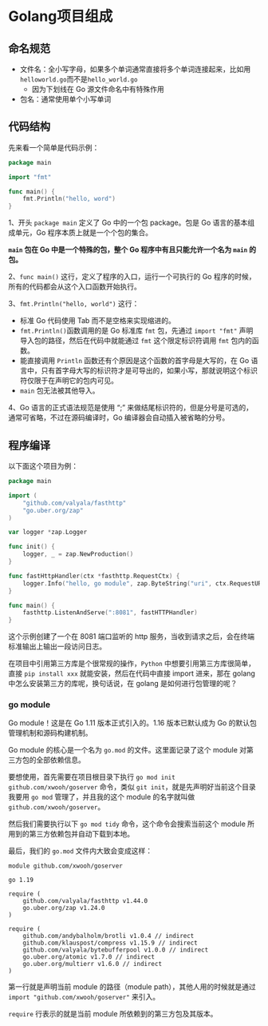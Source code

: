 # Golang项目组成

## 命名规范

-   文件名：全小写字母，如果多个单词通常直接将多个单词连接起来，比如用`helloworld.go`而不是`hello_world.go`
    -   因为下划线在 Go 源文件命名中有特殊作用
-   包名：通常使用单个小写单词



## 代码结构

先来看一个简单是代码示例：

```go
package main

import "fmt"

func main() {
    fmt.Println("hello, word")
}
```

1、开头 `package main` 定义了 Go 中的一个包 package。包是 Go 语言的基本组成单元，Go 程序本质上就是一个个包的集合。

**`main` 包在 Go 中是一个特殊的包，整个 Go 程序中有且只能允许一个名为 `main` 的包。**

2、`func main()` 这行，定义了程序的入口，运行一个可执行的 Go 程序的时候，所有的代码都会从这个入口函数开始执行。

3、`fmt.Println("hello, world")` 这行：

-   标准 Go 代码使用 Tab 而不是空格来实现缩进的。
-   `fmt.Println()`函数调用的是 Go 标准库 `fmt` 包，先通过 `import "fmt"` 声明导入包的路径，然后在代码中就能通过 `fmt` 这个限定标识符调用 `fmt` 包内的函数。
-   能直接调用 `Println` 函数还有个原因是这个函数的首字母是大写的，在 Go 语言中，只有首字母大写的标识符才是可导出的，如果小写，那就说明这个标识符仅限于在声明它的包内可见。
-   `main` 包无法被其他导入。

4、Go 语言的正式语法规范是使用 “;” 来做结尾标识符的，但是分号是可选的，通常可省略，不过在源码编译时，Go 编译器会自动插入被省略的分号。

## 程序编译

以下面这个项目为例：

```go
package main

import (
	"github.com/valyala/fasthttp"
    "go.uber.org/zap"
)

var logger *zap.Logger

func init() {
    logger, _ = zap.NewProduction()
}

func fastHttpHandler(ctx *fasthttp.RequestCtx) {
    logger.Info("hello, go module", zap.ByteString("uri", ctx.RequestURI()))
}

func main() {
    fasthttp.ListenAndServe(":8081", fastHTTPHandler)
}
```

这个示例创建了一个在 8081 端口监听的 http 服务，当收到请求之后，会在终端标准输出上输出一段访问日志。



在项目中引用第三方库是个很常规的操作，`Python` 中想要引用第三方库很简单，直接 `pip install xxx` 就能安装，然后在代码中直接 import 进来，那在 golang 中怎么安装第三方的库呢，换句话说，在 golang 是如何进行包管理的呢？

### go module

Go module！这是在 Go 1.11 版本正式引入的。1.16 版本已默认成为 Go 的默认包管理机制和源码构建机制。

Go module 的核心是一个名为 `go.mod` 的文件。这里面记录了这个 module 对第三方包的全部依赖信息。

要想使用，首先需要在项目根目录下执行 `go mod init github.com/xwooh/goserver` 命令，类似 `git init`，就是先声明好当前这个目录我要用 `go mod` 管理了，并且我的这个 module 的名字就叫做 `github.com/xwooh/goserver`。

然后我们需要执行以下 `go mod tidy` 命令，这个命令会搜索当前这个 module 所用到的第三方依赖包并自动下载到本地。

最后，我们的 `go.mod` 文件内大致会变成这样：

```
module github.com/xwooh/goserver

go 1.19

require (
	github.com/valyala/fasthttp v1.44.0
	go.uber.org/zap v1.24.0
)

require (
	github.com/andybalholm/brotli v1.0.4 // indirect
	github.com/klauspost/compress v1.15.9 // indirect
	github.com/valyala/bytebufferpool v1.0.0 // indirect
	go.uber.org/atomic v1.7.0 // indirect
	go.uber.org/multierr v1.6.0 // indirect
)
```

第一行就是声明当前 module 的路径（module path），其他人用的时候就是通过 `import "github.com/xwooh/goserver"` 来引入。



`require` 行表示的就是当前 module 所依赖到的第三方包及其版本。
